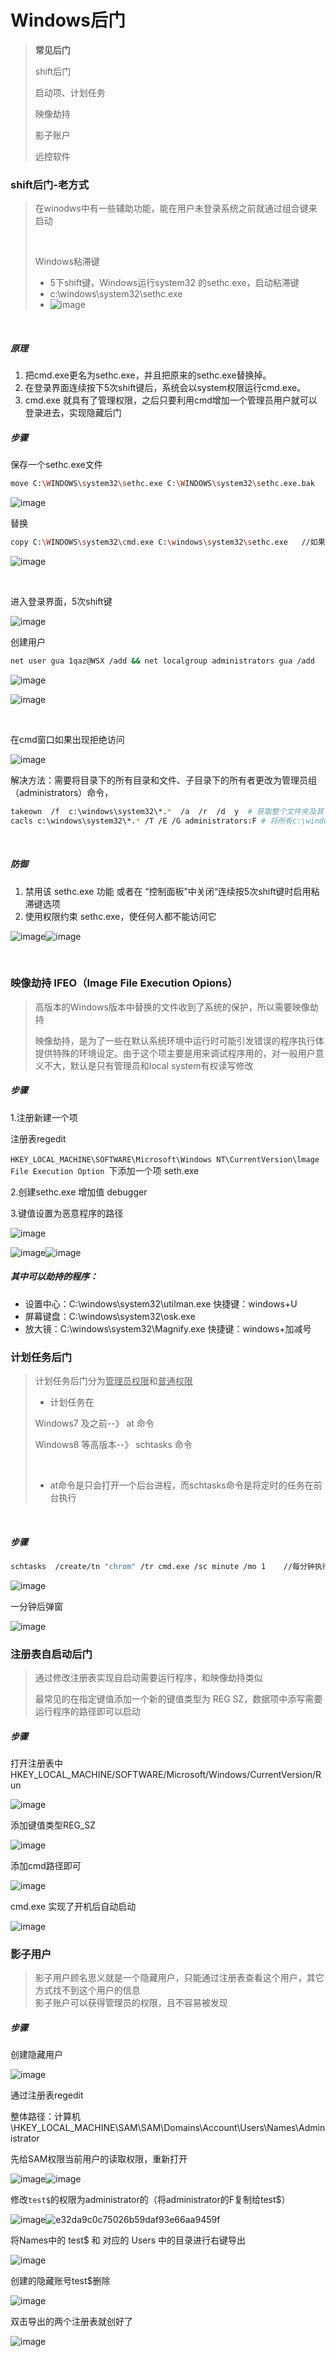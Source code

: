 # Windows后门

> **常见后门**
>
> shift后门
>
> 启动项、计划任务
>
> 映像劫持
>
> 影子账户
>
> 远控软件

### shift后门-老方式

> 在winodws中有一些辅助功能，能在用户未登录系统之前就通过组合键来启动
>
> ‍
>
> Windows粘滞键
>
> * 5下shift键，Windows运行system32 的sethc.exe，启动粘滞键
> * c:\windows\system32\sethc.exe
> * ​![image](assets/image-20241031123316-mfwr7es.png)​

‍

##### 原理

1. 把cmd.exe更名为sethc.exe，并且把原来的sethc.exe替换掉。
2. 在登录界面连续按下5次shift键后，系统会以system权限运行cmd.exe。
3. cmd.exe 就具有了管理权限，之后只要利用cmd增加一个管理员用户就可以登录进去，实现隐藏后门

##### 步骤

保存一个sethc.exe文件

```bash
move C:\WINDOWS\system32\sethc.exe C:\WINDOWS\system32\sethc.exe.bak
```

​![image](assets/image-20241031123940-wfuv0ti.png)​

替换

```bash
copy C:\WINDOWS\system32\cmd.exe C:\windows\system32\sethc.exe   //如果没指定生成的文件，会直接覆盖copy的第二个参数，相当于将第二个参数换成了第一个参数，但是文件外部名称没变
```

​![image](assets/image-20241031124000-1nens22.png)​

‍

进入登录界面，5次shift键

​![image](assets/image-20241031124119-v1pdciu.png)​

创建用户

```bash
net user gua 1qaz@WSX /add && net localgroup administrators gua /add
```

​​![image](assets/image-20241031125051-sjvoti6.png)​

​​![image](assets/image-20241031125146-jo5kvfd.png)​

‍

在cmd窗口如果出现拒绝访问

​​![image](assets/image-20241031103421-al7hjwr.png)​​

解决方法：需要将目录下的所有目录和文件、子目录下的所有者更改为管理员组（administrators）命令，

```bash
takeown  /f  c:\windows\system32\*.*  /a  /r  /d  y  # 获取整个文件夹及其下面子目录文件的所属权
cacls c:\windows\system32\*.* /T /E /G administrators:F # 将所有c:\windows\system32\目录下的文件、子文件夹的NTFS权限修改为仅管理员组(administrators)完全控制(删除原有NTFS权限设置)
```

‍

##### 防御

1. 禁用该 sethc.exe 功能 或者在 “控制面板”中关闭“连续按5次shift键时启用粘滞键选项
2. 使用权限约束 sethc.exe，使任何人都不能访问它

​![image](assets/image-20241031125901-tbd8axi.png)​​![image](assets/image-20241031125847-5863d8p.png)​

‍

### 映像劫持 IFEO（Image File Execution Opions）

> 高版本的Windows版本中替换的文件收到了系统的保护，所以需要映像劫持
>
> 映像劫持，是为了一些在默认系统环境中运行时可能引发错误的程序执行体提供特殊的环境设定。由于这个项主要是用来调试程序用的，对一般用户意义不大，默认是只有管理员和local system有权读写修改

##### 步骤

1.注册新建一个项

注册表regedit

​`HKEY_LOCAL_MACHINE\SOFTWARE\Microsoft\Windows NT\CurrentVersion\lmage File Execution Option ​`​下添加一个项 seth.exe

2.创建sethc.exe 增加值 debugger

3.键值设置为恶意程序的路径

​![image](assets/image-20241031105746-lf564gq.png)​

​![image](assets/image-20241031110156-xfk59m6.png)​![image](assets/image-20241031110218-bbxusvq.png)​

##### 其中可以劫持的程序：

* 设置中心：C:\windows\system32\utilman.exe 快捷键：windows+U
* 屏幕键盘：C:\windows\system32\osk.exe
* 放大镜：C:\windows\system32\Magnify.exe 快捷键：windows+加减号

### 计划任务后门

> 计划任务后门分为<u>管理员权限</u>和<u>普通权限</u>
>
> * 计划任务在
>
> Windows7 及之前--》 at 命令
>
> Windows8 等高版本--》 schtasks 命令
>
> ‍
>
> * at命令是只会打开一个后台进程，而schtasks命令是将定时的任务在前台执行

‍

##### 步骤

```bash
schtasks  /create/tn "chrom" /tr cmd.exe /sc minute /mo 1    //每分钟执行一次cmd.exe
```

​![image](assets/image-20241031114525-geygcyt.png)

一分钟后弹窗

​![image](assets/image-20241031114616-oa5y2o5.png)​

### 注册表自启动后门

> 通过修改注册表实现自启动需要运行程序，和映像劫持类似
>
> 最常见的在指定键值添加一个新的键值类型为 REG SZ，数据项中添写需要运行程序的路径即可以启动

##### 步骤

打开注册表中HKEY_LOCAL_MACHINE/SOFTWARE/Microsoft/Windows/CurrentVersion/Run

​![image](assets/image-20241031160154-v1asuev.png)​

添加键值类型REG_SZ

​![image](assets/image-20241031160230-bkyylru.png)​

添加cmd路径即可

​![image](assets/image-20241031160300-0ys52rl.png)​

cmd.exe 实现了开机后自动启动

​![image](assets/image-20241031160520-wiomeo9.png)​

### 影子用户

> 影子用户顾名思义就是一个隐藏用户，只能通过注册表查看这个用户，其它方式找不到这个用户的信息  
> 影子账户可以获得管理员的权限，且不容易被发现

##### 步骤

创建隐藏用户

​![image](assets/image-20241031112103-5l8vckh.png)​

通过注册表regedit

整体路径：计算机\HKEY_LOCAL_MACHINE\SAM\SAM\Domains\Account\Users\Names\Administrator

先给SAM权限当前用户的读取权限，重新打开

​![image](assets/image-20241031112439-7o722zd.png)​![image](assets/image-20241031112528-xbqcqbt.png)​​

修改`test$`​的权限为administrator的（将administrator的F复制给test$）

​![image](assets/image-20241031112716-0um7n5i.png)​![e32da9c0c75026b59daf93e66aa9459f](assets/e32da9c0c75026b59daf93e66aa9459f-20241031112847-i5m8y61.png)​​

将Names中的 test$ 和 对应的 Users 中的目录进行右键导出

​![image](assets/image-20241031113421-km3pzja.png)​

创建的隐藏账号test$删除

​![image](assets/image-20241031113513-g7ma5p7.png)​

双击导出的两个注册表就创好了

​![image](assets/image-20241031114333-j9xlpj7.png)​

‍
